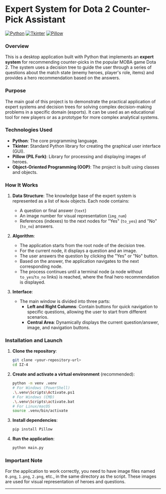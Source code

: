 # Expert System for Dota 2 Counter-Pick Assistant

[![Python](https://img.shields.io/badge/Python-3.8%2B-blue?logo=python)](https://www.python.org/)
[![Tkinter](https://img.shields.io/badge/GUI-Tkinter-green)](https://docs.python.org/3/library/tkinter.html)
[![Pillow](https://img.shields.io/badge/Image%20Processing-Pillow-red)](https://python-pillow.org/)


### Overview

This is a desktop application built with Python that implements an **expert system** for recommending counter-picks in the popular MOBA game Dota 2. The system uses a decision tree to guide the user through a series of questions about the match state (enemy heroes, player's role, items) and provides a hero recommendation based on the answers.

### Purpose

The main goal of this project is to demonstrate the practical application of expert systems and decision trees for solving complex decision-making problems in a specific domain (esports). It can be used as an educational tool for new players or as a prototype for more complex analytical systems.

### Technologies Used

*   **Python**: The core programming language.
*   **Tkinter**: Standard Python library for creating the graphical user interface (GUI).
*   **Pillow (PIL Fork)**: Library for processing and displaying images of heroes.
*   **Object-Oriented Programming (OOP)**: The project is built using classes and objects.

### How It Works

1.  **Data Structure**: The knowledge base of the expert system is represented as a list of `Node` objects. Each node contains:
    *   A question or final answer (`text`)
    *   An image number for visual representation (`img_num`)
    *   References (indexes) to the next nodes for "Yes" (`to_yes`) and "No" (`to_no`) answers.

2.  **Algorithm**:
    *   The application starts from the root node of the decision tree.
    *   For the current node, it displays a question and an image.
    *   The user answers the question by clicking the "Yes" or "No" button.
    *   Based on the answer, the application navigates to the next corresponding node.
    *   The process continues until a terminal node (a node without `to_yes`/`to_no` links) is reached, where the final hero recommendation is displayed.

3.  **Interface**:
    *   The main window is divided into three parts:
        *   **Left and Right Columns**: Contain buttons for quick navigation to specific questions, allowing the user to start from different scenarios.
        *   **Central Area**: Dynamically displays the current question/answer, image, and navigation buttons.

### Installation and Launch

1.  **Clone the repository**:
    ```bash
    git clone <your-repository-url>
    cd IZ-4
    ```

2.  **Create and activate a virtual environment** (recommended):
    ```bash
    python -m venv .venv
    # For Windows (PowerShell)
    .\.venv\Scripts\Activate.ps1
    # For Windows (CMD)
    .\.venv\Scripts\activate.bat
    # For Linux/macOS
    source .venv/bin/activate
    ```

3.  **Install dependencies**:
    ```bash
    pip install Pillow
    ```

4.  **Run the application**:
    ```bash
    python main.py
    ```

### Important Note

For the application to work correctly, you need to have image files named `0.png`, `1.png`, `2.png`, etc., in the same directory as the script. These images are used for visual representation of heroes and questions.

---
